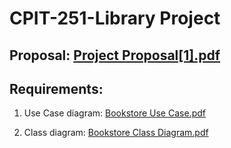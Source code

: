 # CPIT-251-Library Project

## Proposal: [Project Proposal[1].pdf](https://github.com/TurkiNaifAlghamdi/CPIT-251-Library/files/13205879/Project.Proposal.1.pdf)

## Requirements:

1. Use Case diagram: [Bookstore Use Case.pdf](https://github.com/TurkiNaifAlghamdi/CPIT-251-Library/files/13205862/Bookstore.Use.Case.pdf)

2. Class diagram: [Bookstore Class Diagram.pdf](https://github.com/TurkiNaifAlghamdi/CPIT-251-Library/files/13205827/Bookstore.Class.Diagram.pdf)
